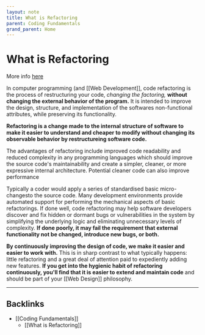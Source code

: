 ```yaml
---
layout: note
title: What is Refactoring
parent: Coding Fundamentals
grand_parent: Home
---
```


# What is Refactoring

More info [here](https://lispcast.com/stop-refactoring-and-start-factoring/)

In computer programming (and [[Web Development]], code refactoring is the process of restructuring your code, _changing the factoring,_ **without changing the external behavior of the program.** It is intended to improve the design, structure, and implementation of the softwares non-functional attributes, while preserving its functionality.

**Refactoring is a change made to the internal structure of software to make it easier to understand and cheaper to modify without changing its observable behavior by restructureing software code.**

The advantages of refactoring include improved code readability and reduced complexity in any programming languages which should improve the source code's maintainability and create a simpler, cleaner, or more expressive internal architecture. Potential cleaner code can also improve performance

Typically a coder would apply a series of standardised basic micro-changesto the source code. Many development environments provide automated support for performing the mechanical aspects of basic refactorings. If done well, code refactoring may help software developers discover and fix hidden or dormant bugs or vulnerabilities in the system by simplifying the underlying logic and eliminating unnecessary levels of complexity. **If done poorly, it may fail the requirement that external functionality not be changed, introduce new bugs, or both.**

**By continuously improving the design of code, we make it easier and easier to work with.** This is in sharp contrast to what typically happens: little refactoring and a great deal of attention paid to expediently adding new features. **If you get into the hygienic habit of refactoring continuously, you'll find that it is easier to extend and maintain code** and should be part of your [[Web Design]] philosophy.

---
## Backlinks
* [[Coding Fundamentals]]
	* [[What is Refactoring]]


